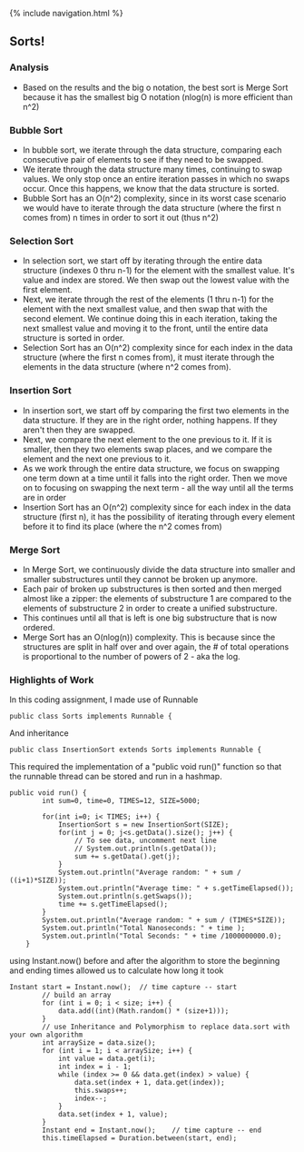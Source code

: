 {% include navigation.html %}

## Sorts!

### Analysis
- Based on the results and the big o notation, the best sort is Merge Sort because it has the smallest big O notation (nlog(n) is more efficient than n^2)
	
### Bubble Sort
- In bubble sort, we iterate through the data structure, comparing each consecutive pair of elements to see if they need to be swapped.
- We iterate through the data structure many times, continuing to swap values. We only stop once an entire iteration passes in which no swaps occur. Once this happens, we know that the data structure is sorted.
- Bubble Sort has an O(n^2) complexity, since in its worst case scenario we would have to iterate through the data structure (where the first n comes from) n times in order to sort it out (thus n^2)

### Selection Sort
- In selection sort, we start off by iterating through the entire data structure (indexes 0 thru n-1) for the element with the smallest value. It's value and index are stored. We then swap out the lowest value with the first element.
- Next, we iterate through the rest of the elements (1 thru n-1) for the element with the next smallest value, and then swap that with the second element. We continue doing this in each iteration, taking the next smallest value and moving it to the front, until the entire data structure is sorted in order.
- Selection Sort has an O(n^2) complexity since for each index in the data structure (where the first n comes from), it must iterate through the elements in the data structure (where n^2 comes from).
 
### Insertion Sort
- In insertion sort, we start off by comparing the first two elements in the data structure. If they are in the right order, nothing happens. If they aren't then they are swapped.
- Next, we compare the next element to the one previous to it. If it is smaller, then they two elements swap places, and we compare the element and the next one previous to it.
- As we work through the entire data structure, we focus on swapping one term down at a time until it falls into the right order. Then we move on to focusing on swapping the next term - all the way until all the terms are in order
- Insertion Sort has an O(n^2) complexity since for each index in the data structure (first n), it has the possibility of iterating through every element before it to find its place (where the n^2 comes from)

### Merge Sort
- In Merge Sort, we continuously divide the data structure into smaller and smaller substructures until they cannot be broken up anymore.
- Each pair of broken up substructures is then sorted and then merged almost like a zipper: the elements of substructure 1 are compared to the elements of substructure 2 in order to create a unified substructure.
- This continues until all that is left is one big substructure that is now ordered.
- Merge Sort has an O(nlog(n)) complexity. This is because since the structures are split in half over and over again, the # of total operations is proportional to the number of powers of 2 - aka the log.
	
### Highlights of Work

In this coding assignment, I made use of Runnable
```
public class Sorts implements Runnable {
```

And inheritance
```
public class InsertionSort extends Sorts implements Runnable {
```

This required the implementation of a "public void run()" function so that the runnable thread can be stored and run in a hashmap.
```
public void run() {
        int sum=0, time=0, TIMES=12, SIZE=5000;

        for(int i=0; i< TIMES; i++) {
            InsertionSort s = new InsertionSort(SIZE);
            for(int j = 0; j<s.getData().size(); j++) {
                // To see data, uncomment next line
                // System.out.println(s.getData());
                sum += s.getData().get(j);
            }
            System.out.println("Average random: " + sum / ((i+1)*SIZE));
            System.out.println("Average time: " + s.getTimeElapsed());
            System.out.println(s.getSwaps());
            time += s.getTimeElapsed();
        }
        System.out.println("Average random: " + sum / (TIMES*SIZE));
        System.out.println("Total Nanoseconds: " + time );
        System.out.println("Total Seconds: " + time /1000000000.0);
    }
```

using Instant.now() before and after the algorithm to store the beginning and ending times allowed us to calculate how long it took
```
Instant start = Instant.now();  // time capture -- start
        // build an array
        for (int i = 0; i < size; i++) {
            data.add((int)(Math.random() * (size+1)));
        }
        // use Inheritance and Polymorphism to replace data.sort with your own algorithm
        int arraySize = data.size();
        for (int i = 1; i < arraySize; i++) {
            int value = data.get(i);
            int index = i - 1;
            while (index >= 0 && data.get(index) > value) {
                data.set(index + 1, data.get(index));
                this.swaps++;
                index--;
            }
            data.set(index + 1, value);
        }
        Instant end = Instant.now();    // time capture -- end
        this.timeElapsed = Duration.between(start, end);
```

